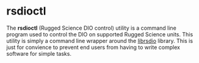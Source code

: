 # rsdioctl

The **rsdioctl** (Rugged Science DIO control) utility is a command line program used to control the DIO on supported Rugged Science units. This utility is simply a command line wrapper around the [librsdio](./librsdio.md) library. This is just for convience to prevent end users from having to write complex software for simple tasks.